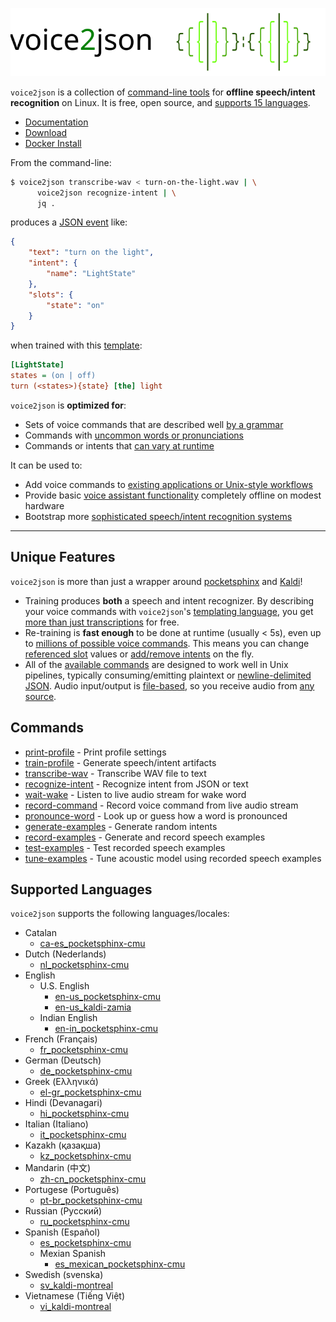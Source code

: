 ![voice2json logo](docs/img/voice2json.svg)

`voice2json` is a collection of [command-line tools](#commands) for <strong>offline speech/intent recognition</strong> on Linux. It is free, open source, and [supports 15 languages](#supported-languages). 

* [Documentation](https://voice2json.readthedocs.io/en/latest)
* [Download](https://github.com/synesthesiam/voice2json/releases)
* [Docker Install](https://voice2json.readthedocs.io/en/latest/install/#docker-image)

From the command-line:

```bash
$ voice2json transcribe-wav < turn-on-the-light.wav | \
      voice2json recognize-intent | \
      jq .
```

produces a [JSON event](https://voice2json.readthedocs.io/en/latest/formats/) like:

```json
{
    "text": "turn on the light",
    "intent": {
        "name": "LightState"
    },
    "slots": {
        "state": "on"
    }
}
```

when trained with this [template](https://voice2json.readthedocs.io/en/latest/sentences/):

```ini
[LightState]
states = (on | off)
turn (<states>){state} [the] light
```

`voice2json` is <strong>optimized for</strong>:

* Sets of voice commands that are described well [by a grammar](https://voice2json.readthedocs.io/en/latest/sentences/)
* Commands with [uncommon words or pronunciations](https://voice2json.readthedocs.io/en/latest/commands/#pronounce-word)
* Commands or intents that [can vary at runtime](#unique-features)

It can be used to:

* Add voice commands to [existing applications or Unix-style workflows](https://voice2json.readthedocs.io/en/latest/recipes/#create-an-mqtt-transcription-service)
* Provide basic [voice assistant functionality](https://voice2json.readthedocs.io/en/latest/recipes/#set-and-run-timers) completely offline on modest hardware
* Bootstrap more [sophisticated speech/intent recognition systems](https://voice2json.readthedocs.io/en/latest/recipes/#train-a-rasa-nlu-bot)

---

## Unique Features

`voice2json` is more than just a wrapper around [pocketsphinx](https://github.com/cmusphinx/pocketsphinx) and [Kaldi](https://kaldi-asr.org)!

* Training produces **both** a speech and intent recognizer. By describing your voice commands with `voice2json`'s [templating language](https://voice2json.readthedocs.io/en/latest/sentences/), you get [more than just transcriptions](https://voice2json.readthedocs.io/en/latest/formats/#intents) for free.
* Re-training is **fast enough** to be done at runtime (usually < 5s), even up to [millions of possible voice commands](https://voice2json.readthedocs.io/en/latest/recipes/#set-and-run-times). This means you can change [referenced slot](https://voice2json.readthedocs.io/en/latest/sentences/#slot-references) values or [add/remove intents](https://voice2json.readthedocs.io/en/latest/commands/#intent-whitelist) on the fly.
* All of the [available commands](#commands) are designed to work well in Unix pipelines, typically consuming/emitting plaintext or [newline-delimited JSON](http://jsonlines.org). Audio input/output is [file-based](https://voice2json.readthedocs.io/en/latest/commands/#audio-sources), so you receive audio from [any source](https://voice2json.readthedocs.io/en/latest/recipes/#stream-microphone-audio-over-a-network).

## Commands

* [print-profile](https://voice2json.readthedocs.io/en/latest/commands/#print-profile) - Print profile settings
* [train-profile](https://voice2json.readthedocs.io/en/latest/commands/#train-profile) - Generate speech/intent artifacts
* [transcribe-wav](https://voice2json.readthedocs.io/en/latest/commands/#transcribe-wav) - Transcribe WAV file to text
* [recognize-intent](https://voice2json.readthedocs.io/en/latest/commands/#recognize-intent) - Recognize intent from JSON or text
* [wait-wake](https://voice2json.readthedocs.io/en/latest/commands/#wait-wake) - Listen to live audio stream for wake word
* [record-command](https://voice2json.readthedocs.io/en/latest/commands/#record-command) - Record voice command from live audio stream
* [pronounce-word](https://voice2json.readthedocs.io/en/latest/commands/#pronounce-word) - Look up or guess how a word is pronounced
* [generate-examples](https://voice2json.readthedocs.io/en/latest/commands/#generate-examples) - Generate random intents
* [record-examples](https://voice2json.readthedocs.io/en/latest/commands/#record-examples) - Generate and record speech examples
* [test-examples](https://voice2json.readthedocs.io/en/latest/commands/#test-examples) - Test recorded speech examples
* [tune-examples](https://voice2json.readthedocs.io/en/latest/commands/#tune-examples) - Tune acoustic model using recorded speech examples

## Supported Languages

`voice2json` supports the following languages/locales:

* Catalan
    * [ca-es_pocketsphinx-cmu](https://github.com/synesthesiam/ca-es_pocketsphinx-cmu)
* Dutch (Nederlands)
    * [nl_pocketsphinx-cmu](https://github.com/synesthesiam/nl_pocketsphinx-cmu)
* English
    * U.S. English
        * [en-us_pocketsphinx-cmu](https://github.com/synesthesiam/en-us_pocketsphinx-cmu)
        * [en-us_kaldi-zamia](https://github.com/synesthesiam/en-us_kaldi-zamia)
    * Indian English
        * [en-in_pocketsphinx-cmu](https://github.com/synesthesiam/en-in_pocketsphinx-cmu)
* French (Français)
    * [fr_pocketsphinx-cmu](https://github.com/synesthesiam/fr_pocketsphinx-cmu)
* German (Deutsch)
    * [de_pocketsphinx-cmu](https://github.com/synesthesiam/de_pocketsphinx-cmu)
* Greek (Ελληνικά)
    * [el-gr_pocketsphinx-cmu](https://github.com/synesthesiam/el-gr_pocketsphinx-cmu)
* Hindi (Devanagari)
    * [hi_pocketsphinx-cmu](https://github.com/synesthesiam/hi_pocketsphinx-cmu)
* Italian (Italiano)
    * [it_pocketsphinx-cmu](https://github.com/synesthesiam/it_pocketsphinx-cmu)
* Kazakh (қазақша)
    * [kz_pocketsphinx-cmu](https://github.com/synesthesiam/kz_pocketsphinx-cmu)
* Mandarin (中文)
    * [zh-cn_pocketsphinx-cmu](https://github.com/synesthesiam/zh-cn_pocketsphinx-cmu)
* Portugese (Português)
    * [pt-br_pocketsphinx-cmu](https://github.com/synesthesiam/pt-br_pocketsphinx-cmu)
* Russian (Русский)
    * [ru_pocketsphinx-cmu](https://github.com/synesthesiam/ru_pocketsphinx-cmu)
* Spanish (Español)
    * [es_pocketsphinx-cmu](https://github.com/synesthesiam/es_pocketsphinx-cmu)
    * Mexian Spanish
        * [es_mexican_pocketsphinx-cmu](https://github.com/synesthesiam/es_mexican_pocketsphinx-cmu)
* Swedish (svenska)
    * [sv_kaldi-montreal](https://github.com/synesthesiam/sv_kaldi-montreal)
* Vietnamese (Tiếng Việt)
    * [vi_kaldi-montreal](https://github.com/synesthesiam/vi_kaldi-montreal)
